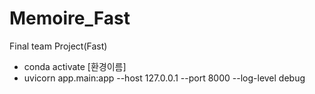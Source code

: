 # Memoire_Fast
Final team Project(Fast)

* conda activate [환경이름]
* uvicorn app.main:app --host 127.0.0.1 --port 8000 --log-level debug